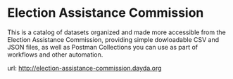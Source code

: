 # Election Assistance Commission

This is a catalog of datasets organized and made more accessible from the Election Assistance Commission, providing simple dowloadable CSV and JSON files, as well as Postman Collections you can use as part of workflows and other automation.

url: http://election-assistance-commission.dayda.org

